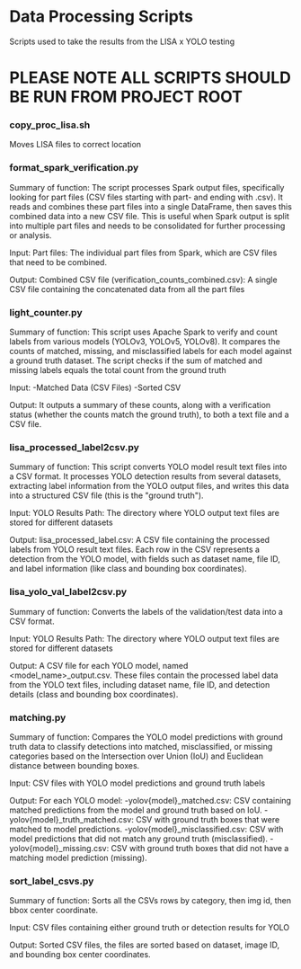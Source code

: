 # Data Processing Scripts

Scripts used to take the results from the LISA x YOLO testing 

# PLEASE NOTE ALL SCRIPTS SHOULD BE RUN FROM PROJECT ROOT

### copy_proc_lisa.sh

Moves LISA files to correct location

### format_spark_verification.py
Summary of function:
The script processes Spark output files, specifically looking for part files (CSV files starting with part- and ending with .csv). It reads and combines these part files into a single DataFrame, then saves this combined data into a new CSV file. This is useful when Spark output is split into multiple part files and needs to be consolidated for further processing or analysis.

Input:
Part files: The individual part files from Spark, which are CSV files that need to be combined.

Output:
Combined CSV file (verification_counts_combined.csv): A single CSV file containing the concatenated data from all the part files

### light_counter.py
Summary of function:
This script uses Apache Spark to verify and count labels from various models (YOLOv3, YOLOv5, YOLOv8). It compares the counts of matched, missing, and misclassified labels for each model against a ground truth dataset. The script checks if the sum of matched and missing labels equals the total count from the ground truth

Input:
-Matched Data (CSV Files)
-Sorted CSV

Output:
It outputs a summary of these counts, along with a verification status (whether the counts match the ground truth), to both a text file and a CSV file.

### lisa_processed_label2csv.py
Summary of function:
This script converts YOLO model result text files into a CSV format. It processes YOLO detection results from several datasets, extracting label information from the YOLO output files, and writes this data into a structured CSV file (this is the "ground truth").

Input:
YOLO Results Path: The directory where YOLO output text files are stored for different datasets

Output:
lisa_processed_label.csv: A CSV file containing the processed labels from YOLO result text files. Each row in the CSV represents a detection from the YOLO model, with fields such as dataset name, file ID, and label information (like class and bounding box coordinates).


### lisa_yolo_val_label2csv.py
Summary of function:
Converts the labels of the validation/test data into a CSV format.

Input:
YOLO Results Path: The directory where YOLO output text files are stored for different datasets

Output:
A CSV file for each YOLO model, named <model_name>_output.csv. These files contain the processed label data from the YOLO text files, including dataset name, file ID, and detection details (class and bounding box coordinates).


### matching.py
Summary of function:
Compares the YOLO model predictions with ground truth data to classify detections into matched, misclassified, or missing categories based on the Intersection over Union (IoU) and Euclidean distance between bounding boxes.

Input:
CSV files with YOLO model predictions and ground truth labels

Output:
For each YOLO model:
-yolov{model}_matched.csv: CSV containing matched predictions from the model and ground truth based on IoU.
-yolov{model}_truth_matched.csv: CSV with ground truth boxes that were matched to model predictions.
-yolov{model}_misclassified.csv: CSV with model predictions that did not match any ground truth (misclassified).
-yolov{model}_missing.csv: CSV with ground truth boxes that did not have a matching model prediction (missing).


### sort_label_csvs.py
Summary of function:
Sorts all the CSVs rows by category, then img id, then bbox center coordinate.

Input:
CSV files containing either ground truth or detection results for YOLO

Output:
Sorted CSV files, the files are sorted based on dataset, image ID, and bounding box center coordinates.